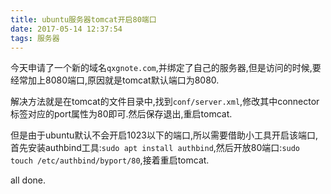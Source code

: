 ```yaml
---
title: ubuntu服务器tomcat开启80端口
date: 2017-05-14 12:37:54
tags: 服务器
---
```


今天申请了一个新的域名`qxgnote.com`,并绑定了自己的服务器,但是访问的时候,要经常加上8080端口,原因就是tomcat默认端口为8080.

<!--more-->

解决方法就是在tomcat的文件目录中,找到`conf/server.xml`,修改其中connector标签对应的port属性为80即可.然后保存退出,重启tomcat.

但是由于ubuntu默认不会开启1023以下的端口,所以需要借助小工具开启该端口,首先安装authbind工具:`sudo apt install authbind`,然后开放80端口:`sudo touch /etc/authbind/byport/80`,接着重启tomcat.

all done.
